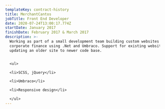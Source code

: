 ```yaml
---
templateKey: contract-history
title: MerchantCantos
jobTitle: Front End Developer
date: 2020-07-24T13:00:17.774Z
startDate: January 2017
finishDate: February 2017 & March 2017
description: >-
  Working as part of a small development team building custom websites for
  corporate finance using .Net and Umbraco. Support for existing websites and
  updating an older site to newer code base.


  <ul>

  <li>SCSS, jQuery</li>

  <li>Umbraco</li>

  <li>Responsive design</li>

  </ul>
---
```

